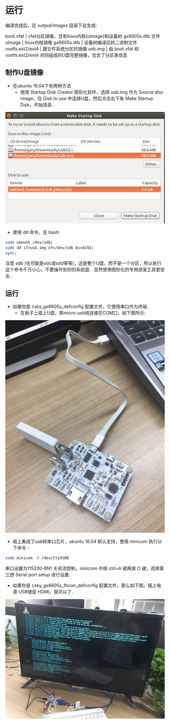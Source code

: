 运行
===

编译完成后，在 output/images 目录下会生成:

boot.vfat | vfat分区镜像，含有linux内核(uImage)和设备树 gx6605s.dtb 文件
uImage | linux内核镜像
gx6605s.dtb | 设备树编译后的二进制文件
rootfs.ext2/ext4 | 跟文件系统分区的镜像
usb.img | 由 boot.vfat 和 rootfs.ext2/ext4 共同组成的U盘完整镜像，包含了分区表信息

制作U盘镜像
---
* 在ubuntu 16.04下有两种方法
  - 使用 Startup Disk Creator 图形化软件，选择 usb.img 作为 Source disc image，在 Disk to use 中选择U盘，然后点击右下角 Make Startup Disk，开始烧录．

<img src="/images/prepare_usb_drive.png" alt="uart" />

  - 使用 dd 命令，在 bash:

```bash
sudo umount /dev/sdb;
sudo dd if=usb.img of=/dev/sdb bs=8192;
sync;
```

注意 sdb (也可能是sdc或sdd等等)，这是整个U盘，而不是一个分区，所以执行这个命令千万小心，不要操作到你的系统盘．显然使用图形化的专用烧录工具更安全．

运行
---

* 如果你是 csky_gx6605s_defconfig 配置文件，它使用串口作为终端．
  - 在板子上插上U盘，將micro-usb线连接在COM口，如下图所示:

<img src="/images/gx6605s_2.jpg" alt="uart" />

  - 板上集成了usb转串口芯片，ubuntu 16.04 默认支持，使用 minicom 执行以下命令：

```bash
sudo minicom -D /dev/ttyUSB0
```

串口设置为115200-8N1 关闭流控制，minicom 中按 ctrl+A 键再按 O 键，选择第三想 Serial port setup 进行设置．

* 如果你是 csky_gx6605s_fbcon_defconfig 配置文件，那么如下图，插上电源 USB键盘 HDMI，就可以了．

<img src="/images/gx6605s_1.jpg" alt="uart" />
